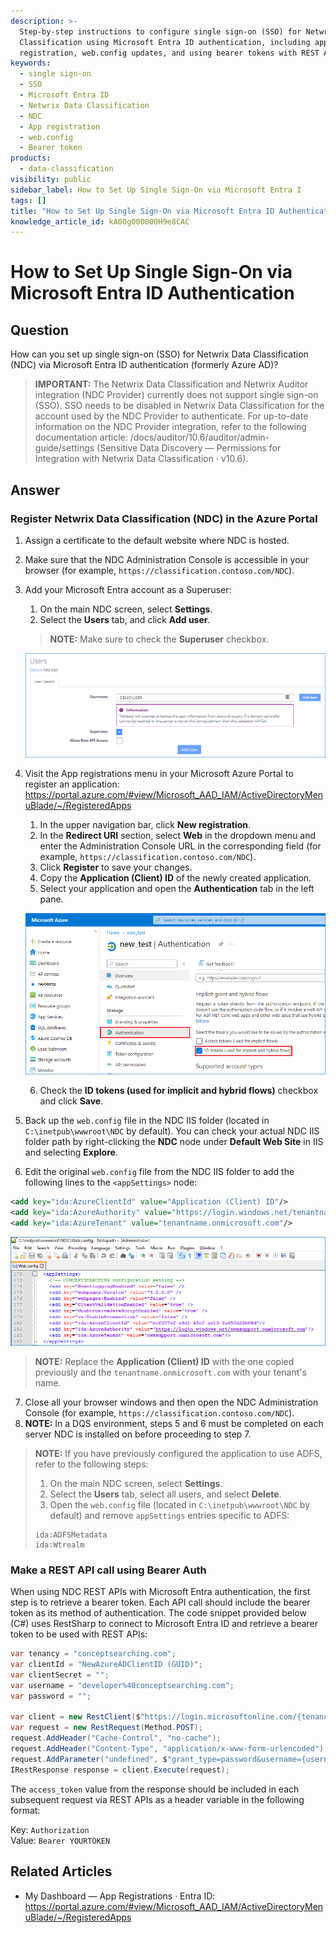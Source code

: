 ```yaml
---
description: >-
  Step-by-step instructions to configure single sign-on (SSO) for Netwrix Data
  Classification using Microsoft Entra ID authentication, including app
  registration, web.config updates, and using bearer tokens with REST APIs.
keywords:
  - single sign-on
  - SSO
  - Microsoft Entra ID
  - Netwrix Data Classification
  - NDC
  - App registration
  - web.config
  - Bearer token
products:
  - data-classification
visibility: public
sidebar_label: How to Set Up Single Sign-On via Microsoft Entra I
tags: []
title: "How to Set Up Single Sign-On via Microsoft Entra ID Authentication"
knowledge_article_id: kA00g000000H9e8CAC
---
```


# How to Set Up Single Sign-On via Microsoft Entra ID Authentication

## Question

How can you set up single sign-on (SSO) for Netwrix Data Classification (NDC) via Microsoft Entra ID authentication (formerly Azure AD)?

> **IMPORTANT:** The Netwrix Data Classification and Netwrix Auditor integration (NDC Provider) currently does not support single sign-on (SSO). SSO needs to be disabled in Netwrix Data Classification for the account used by the NDC Provider to authenticate. For up-to-date information on the NDC Provider integration, refer to the following documentation article: /docs/auditor/10.6/auditor/admin-guide/settings (Sensitive Data Discovery — Permissions for Integration with Netwrix Data Classification · v10.6).

## Answer

### Register Netwrix Data Classification (NDC) in the Azure Portal

1. Assign a certificate to the default website where NDC is hosted.
2. Make sure that the NDC Administration Console is accessible in your browser (for example, `https://classification.contoso.com/NDC`).
3. Add your Microsoft Entra account as a Superuser:
   1. On the main NDC screen, select **Settings**.
   2. Select the **Users** tab, and click **Add user**.

   > **NOTE:** Make sure to check the **Superuser** checkbox.

   ![Add user Superuser screenshot](images/ka0Qk0000004LM1_0EMQk000005O4sP.png)

4. Visit the App registrations menu in your Microsoft Azure Portal to register an application: https://portal.azure.com/#view/Microsoft_AAD_IAM/ActiveDirectoryMenuBlade/~/RegisteredApps

   1. In the upper navigation bar, click **New registration**.
   2. In the **Redirect URI** section, select **Web** in the dropdown menu and enter the Administration Console URL in the corresponding field (for example, `https://classification.contoso.com/NDC`).
   3. Click **Register** to save your changes.
   4. Copy the **Application (Client) ID** of the newly created application.
   5. Select your application and open the **Authentication** tab in the left pane.

   ![Authentication tab screenshot](images/ka0Qk0000004LM1_0EMQk000005O4u1.png)

   6. Check the **ID tokens (used for implicit and hybrid flows)** checkbox and click **Save**.

5. Back up the `web.config` file in the NDC IIS folder (located in `C:\inetpub\wwwroot\NDC` by default). You can check your actual NDC IIS folder path by right-clicking the **NDC** node under **Default Web Site** in IIS and selecting **Explore**.
6. Edit the original `web.config` file from the NDC IIS folder to add the following lines to the `<appSettings>` node:

```xml
<add key="ida:AzureClientId" value="Application (Client) ID"/>
<add key="ida:AzureAuthority" value="https://login.windows.net/tenantname.onmicrosoft.com"/>
<add key="ida:AzureTenant" value="tenantname.onmicrosoft.com"/>
```

![web.config snippet screenshot](images/ka0Qk0000004LM1_0EMQk000005O4qo.png)

> **NOTE:** Replace the **Application (Client) ID** with the one copied previously and the `tenantname.onmicrosoft.com` with your tenant's name.

7. Close all your browser windows and then open the NDC Administration Console (for example, `https://classification.contoso.com/NDC`).
8. **NOTE:** In a DQS environment, steps 5 and 6 must be completed on each server NDC is installed on before proceeding to step 7.

> **NOTE:** If you have previously configured the application to use ADFS, refer to the following steps:
>
> 1. On the main NDC screen, select **Settings**.
> 2. Select the **Users** tab, select all users, and select **Delete**.
> 3. Open the `web.config` file (located in `C:\inetpub\wwwroot\NDC` by default) and remove `appSettings` entries specific to ADFS:
>
> ```
> ida:ADFSMetadata
> ida:Wtrealm
> ```

### Make a REST API call using Bearer Auth

When using NDC REST APIs with Microsoft Entra authentication, the first step is to retrieve a bearer token. Each API call should include the bearer token as its method of authentication. The code snippet provided below (C#) uses RestSharp to connect to Microsoft Entra ID and retrieve a bearer token to be used with REST APIs:

```csharp
var tenancy = "conceptsearching.com";
var clientId = "NewAzureADClientID (GUID)";
var clientSecret = "";
var username = "developer%40conceptsearching.com";
var password = "";
     
var client = new RestClient($"https://login.microsoftonline.com/{tenancy}/oauth2/token");
var request = new RestRequest(Method.POST);
request.AddHeader("Cache-Control", "no-cache");
request.AddHeader("Content-Type", "application/x-www-form-urlencoded");
request.AddParameter("undefined", $"grant_type=password&username={username}&password={password}&client_id={clientId}&resource={clientId}&client_secret={clientSecret}", ParameterType.RequestBody);
IRestResponse response = client.Execute(request);
```

The `access_token` value from the response should be included in each subsequent request via REST APIs as a header variable in the following format:

Key: `Authorization`  
Value: `Bearer YOURTOKEN`

## Related Articles

- My Dashboard — App Registrations · Entra ID: https://portal.azure.com/#view/Microsoft_AAD_IAM/ActiveDirectoryMenuBlade/~/RegisteredApps
